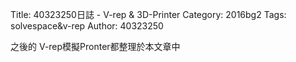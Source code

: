 Title: 40323250日誌 - V-rep & 3D-Printer
Category: 2016bg2
Tags: solvespace&v-rep
Author: 40323250


之後的 V-rep模擬Pronter都整理於本文章中

<!-- PELICAN_END_SUMMARY -->
